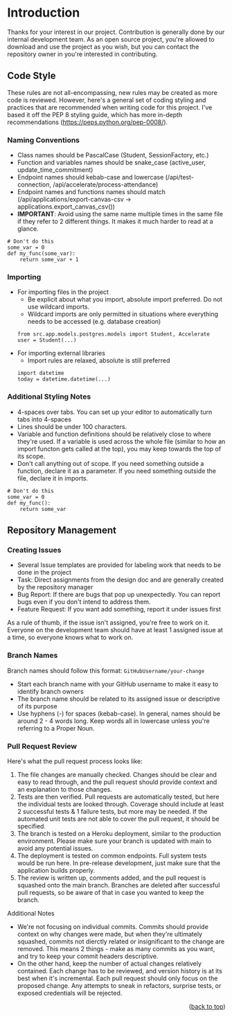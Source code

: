 <a id="contributing-top"></a>

# Introduction

Thanks for your interest in our project. Contribution is generally done by our internal development team. As an open source project, you're allowed to download and use the project as you wish, but you can contact the repository owner in you're interested in contributing.

## Code Style
These rules are not all-encompassing, new rules may be created as more code is reviewed. However, here's a general set of coding styling and practices that are recommended when writing code for this project. I've based it off the PEP 8 styling guide, which has more in-depth recommendations (https://peps.python.org/pep-0008/).

### Naming Conventions
* Class names should be PascalCase (Student, SessionFactory, etc.)
* Function and variables names should be snake_case (active_user, update_time_commitment)
* Endpoint names should kebab-case and lowercase (/api/test-connection, /api/accelerate/process-attendance)
* Endpoint names and functions names should match (/api/applications/export-canvas-csv -> applications.export_canvas_csv())
* **IMPORTANT**: Avoid using the same name multiple times in the same file if they refer to 2 different things. It makes it much harder to read at a glance.
```
# Don't do this
some_var = 0
def my_func(some_var):
    return some_var + 1

```

### Importing
* For importing files in the project
    * Be explicit about what you import, absolute import preferred. Do not use wildcard imports.
    * Wildcard imports are only permitted in situations where everything needs to be accessed (e.g. database creation)
    ```
    from src.app.models.postgres.models import Student, Accelerate
    user = Student(...)
    ```
* For importing external libraries
    * Import rules are relaxed, absolute is still preferred
    ```
    import datetime
    today = datetime.datetime(...)
    ```


### Additional Styling Notes
* 4-spaces over tabs. You can set up your editor to automatically turn tabs into 4-spaces
* Lines should be under 100 characters.
* Variable and function definitions should be relatively close to where they're used. If a variable is used across the whole file (similar to how an import functon gets called at the top), you may keep towards the top of its scope.
* Don't call anything out of scope. If you need something outside a function, declare it as a parameter. If you need something outside the file, declare it in imports.
```
# Don't do this
some_var = 0
def my_func():
    return some_var
```

## Repository Management

### Creating Issues
* Several Issue templates are provided for labeling work that needs to be done in the project
* Task: Direct assignments from the design doc and are generally created by the repository manager
* Bug Report: If there are bugs that pop up unexpectedly. You can report bugs even if you don't intend to address them.
* Feature Request: If you want add something, report it under issues first

As a rule of thumb, if the issue isn't assigned, you're free to work on it. Everyone on the development team should have at least 1 assigned issue at a time, so everyone knows what to work on.

### Branch Names
Branch names should follow this format: ```GitHubUsername/your-change```
* Start each branch name with your GitHub username to make it easy to identify branch owners
* The branch name should be related to its assigned issue or descriptive of its purpose
* Use hyphens (-) for spaces (kebab-case). In general, names should be around 2 - 4 words long. Keep words all in lowercase unless you're referring to a Proper Noun.

### Pull Request Review
Here's what the pull request process looks like:
1. The file changes are manually checked. Changes should be clear and easy to read through, and the pull request should provide context and an explanation to those changes.
2. Tests are then verified. Pull requests are automatically tested, but here the individual tests are looked through. Coverage should include at least 2 successful tests & 1 failure tests, but more may be needed. If the automated unit tests are not able to cover the pull request, it should be specified.
3. The branch is tested on a Heroku deployment, similar to the production environment. Please make sure your branch is updated with main to avoid any potential issues.
4. The deployment is tested on common endpoints. Full system tests would be run here. In pre-release development, just make sure that the application builds properly.
5. The review is written up, comments added, and the pull request is squashed onto the main branch. Branches are deleted after successful pull requests, so be aware of that in case you wanted to keep the branch.

Additional Notes
* We're not focusing on individual commits. Commits should provide context on why changes were made, but when they're ultimately squashed, commits not dierctly related or insignificant to the change are removed. This means 2 things - make as many commits as you want, and try to keep your commit headers descriptive.
* On the other hand, keep the number of actual changes relatively contained. Each change has to be reviewed, and version history is at its best when it's incremental. Each pull request should only focus on the proposed change. Any attempts to sneak in refactors, surprise tests, or exposed credentials will be rejected.


<p align="right">(<a href="#contributing-top">back to top</a>)</p>